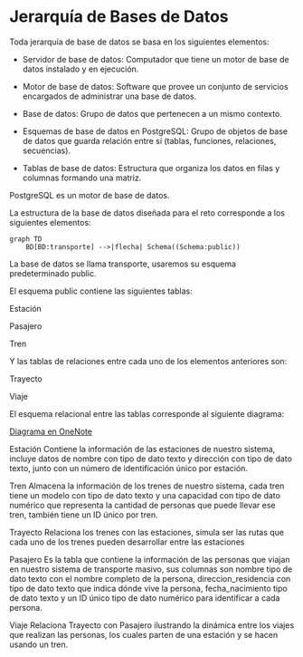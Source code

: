 
# Jerarquía de Bases de Datos

Toda jerarquía de base de datos se basa en los siguientes elementos:

- Servidor de base de datos: Computador que tiene un motor de base de datos instalado y en ejecución.

- Motor de base de datos: Software que provee un conjunto de servicios encargados de administrar una base de datos.

- Base de datos: Grupo de datos que pertenecen a un mismo contexto.

- Esquemas de base de datos en PostgreSQL: Grupo de objetos de base de datos que guarda relación entre sí (tablas, funciones, relaciones, secuencias).

- Tablas de base de datos: Estructura que organiza los datos en filas y columnas formando una matriz.

PostgreSQL es un motor de base de datos.

La estructura de la base de datos diseñada para el reto corresponde a los siguientes elementos:



```mermaid
graph TD
    BD[BD:transporte] -->|flecha| Schema((Schema:public))

```



La base de datos se llama transporte, usaremos su esquema predeterminado public.

El esquema public contiene las siguientes tablas:

Estación

Pasajero

Tren

Y las tablas de relaciones entre cada uno de los elementos anteriores son:

Trayecto

Viaje

El esquema relacional entre las tablas corresponde al siguiente diagrama:



[Diagrama en OneNote](https://udlaedu-my.sharepoint.com/:o:/g/personal/jho_castano_udla_edu_co/EhSghH-c5QNDp3tqirH82kYBXWhthm6-zOFinONDGSHuxA?e=xLf9x9)


Estación
Contiene la información de las estaciones de nuestro sistema, incluye datos de nombre con tipo de dato texto y dirección con tipo de dato texto, junto con un número de identificación único por estación.

Tren
Almacena la información de los trenes de nuestro sistema, cada tren tiene un modelo con tipo de dato texto y una capacidad con tipo de dato numérico que representa la cantidad de personas que puede llevar ese tren, también tiene un ID único por tren.

Trayecto
Relaciona los trenes con las estaciones, simula ser las rutas que cada uno de los trenes pueden desarrollar entre las estaciones

Pasajero
Es la tabla que contiene la información de las personas que viajan en nuestro sistema de transporte masivo, sus columnas son nombre tipo de dato texto con el nombre completo de la persona, direccion_residencia con tipo de dato texto que indica dónde vive la persona, fecha_nacimiento tipo de dato texto y un ID único tipo de dato numérico para identificar a cada persona.

Viaje
Relaciona Trayecto con Pasajero ilustrando la dinámica entre los viajes que realizan las personas, los cuales parten de una estación y se hacen usando un tren.







